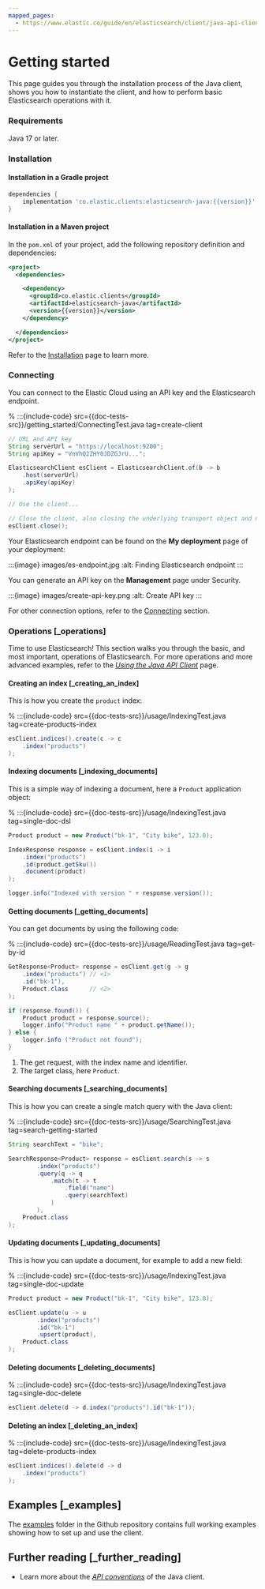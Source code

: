 ```yaml
---
mapped_pages:
  - https://www.elastic.co/guide/en/elasticsearch/client/java-api-client/current/getting-started-java.html
---
```


# Getting started

This page guides you through the installation process of the Java client, shows you how to instantiate the client, and how to perform basic Elasticsearch operations with it.

### Requirements

Java 17 or later.

### Installation


#### Installation in a Gradle project

```groovy subs=true
dependencies {
    implementation 'co.elastic.clients:elasticsearch-java:{{version}}'
}
```


#### Installation in a Maven project

In the `pom.xml` of your project, add the following repository definition and dependencies:

```xml subs=true
<project>
  <dependencies>

    <dependency>
      <groupId>co.elastic.clients</groupId>
      <artifactId>elasticsearch-java</artifactId>
      <version>{{version}}</version>
    </dependency>

  </dependencies>
</project>
```

Refer to the [Installation](setup/installation.md) page to learn more.


### Connecting

You can connect to the Elastic Cloud using an API key and the Elasticsearch endpoint.

% :::{include-code} src={{doc-tests-src}}/getting_started/ConnectingTest.java tag=create-client
```java
// URL and API key
String serverUrl = "https://localhost:9200";
String apiKey = "VnVhQ2ZHY0JDZGJrU...";

ElasticsearchClient esClient = ElasticsearchClient.of(b -> b
    .host(serverUrl)
    .apiKey(apiKey)
);

// Use the client...

// Close the client, also closing the underlying transport object and network connections.
esClient.close();
```

Your Elasticsearch endpoint can be found on the **My deployment** page of your deployment:

:::{image} images/es-endpoint.jpg
:alt: Finding Elasticsearch endpoint
:::

You can generate an API key on the **Management** page under Security.

:::{image} images/create-api-key.png
:alt: Create API key
:::

For other connection options, refer to the [Connecting](setup/connecting.md) section.


### Operations [_operations]

Time to use Elasticsearch! This section walks you through the basic, and most important, operations of Elasticsearch. For more operations and more advanced examples, refer to the [*Using the Java API Client*](usage/index.md) page.


#### Creating an index [_creating_an_index]

This is how you create the `product` index:

% :::{include-code} src={{doc-tests-src}}/usage/IndexingTest.java tag=create-products-index
```java
esClient.indices().create(c -> c
    .index("products")
);
```


#### Indexing documents [_indexing_documents]

This is a simple way of indexing a document, here a `Product` application object:

% :::{include-code} src={{doc-tests-src}}/usage/IndexingTest.java tag=single-doc-dsl
```java
Product product = new Product("bk-1", "City bike", 123.0);

IndexResponse response = esClient.index(i -> i
    .index("products")
    .id(product.getSku())
    .document(product)
);

logger.info("Indexed with version " + response.version());
```

#### Getting documents [_getting_documents]

You can get documents by using the following code:

% :::{include-code} src={{doc-tests-src}}/usage/ReadingTest.java tag=get-by-id
```java
GetResponse<Product> response = esClient.get(g -> g
    .index("products") // <1>
    .id("bk-1"),
    Product.class      // <2>
);

if (response.found()) {
    Product product = response.source();
    logger.info("Product name " + product.getName());
} else {
    logger.info ("Product not found");
}
```

1. The get request, with the index name and identifier.
2. The target class, here `Product`.

#### Searching documents [_searching_documents]

This is how you can create a single match query with the Java client:

% :::{include-code} src={{doc-tests-src}}/usage/SearchingTest.java tag=search-getting-started
```java
String searchText = "bike";

SearchResponse<Product> response = esClient.search(s -> s
        .index("products")
        .query(q -> q
            .match(t -> t
                .field("name")
                .query(searchText)
            )
        ),
    Product.class
);
```

#### Updating documents [_updating_documents]

This is how you can update a document, for example to add a new field:

% :::{include-code} src={{doc-tests-src}}/usage/IndexingTest.java tag=single-doc-update
```java
Product product = new Product("bk-1", "City bike", 123.0);

esClient.update(u -> u
        .index("products")
        .id("bk-1")
        .upsert(product),
    Product.class
);
```

#### Deleting documents [_deleting_documents]

% :::{include-code} src={{doc-tests-src}}/usage/IndexingTest.java tag=single-doc-delete
```java
esClient.delete(d -> d.index("products").id("bk-1"));
```

#### Deleting an index [_deleting_an_index]

% :::{include-code} src={{doc-tests-src}}/usage/IndexingTest.java tag=delete-products-index
```java
esClient.indices().delete(d -> d
    .index("products")
);
```

## Examples [_examples]

The [examples](https://github.com/elastic/elasticsearch-java/tree/main/examples) folder in the Github repository contains full working examples showing how to set up and use the client.


## Further reading [_further_reading]

* Learn more about the [*API conventions*](api-conventions/index.md) of the Java client.
